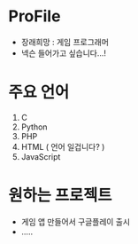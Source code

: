 # ProFile
 - 장래희망 : 게임 프로그래머
 - 넥슨 들어가고 싶습니다...!
 
# 주요 언어
1. C
2. Python
3. PHP
4. HTML ( 언어 일겁니다? )
5. JavaScript

# 원하는 프로젝트
 - 게임 앱 만들어서 구글플레이 출시
 - .....
